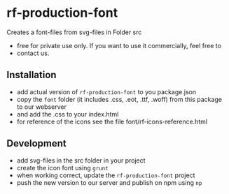 # rf-production-font

Creates a font-files from svg-files in Folder src

* free for private use only. If you want to use it commercially, feel free to
* contact us.

## Installation

* add actual version of `rf-production-font` to you package.json
* copy the `font` folder (it includes .css, .eot, .ttf, .woff) from this package to our webserver
* and add the .css to your index.html
* for reference of the icons see the file font/rf-icons-reference.html


## Development
* add svg-files in the src folder in your project
* create the icon font using `grunt`
* when working correct, update the `rf-production-font` project
* push the new version to our server and publish on npm using `np`
